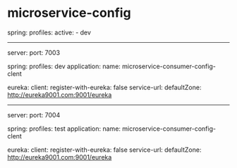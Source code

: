 # microservice-config
spring:
  profiles:
    active:
      - dev

---
server: 
  port: 7003

spring:
  profiles: dev
  application:
    name: microservice-consumer-config-clent

eureka:
  client:
    register-with-eureka: false
    service-url: 
      defaultZone: http://eureka9001.com:9001/eureka

---
server: 
  port: 7004

spring:
  profiles: test
  application:
    name: microservice-consumer-config-clent

eureka:
  client:
    register-with-eureka: false
    service-url: 
      defaultZone: http://eureka9001.com:9001/eureka
